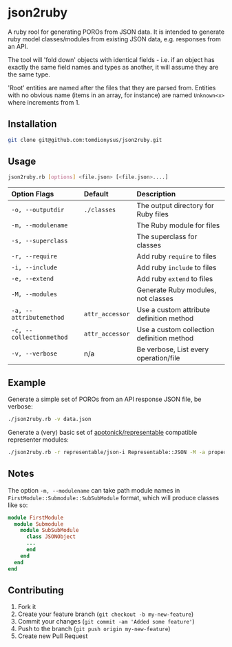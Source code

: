 # json2ruby

A ruby rool for generating POROs from JSON data. It is intended to generate ruby model classes/modules from existing JSON data, e.g. responses from an API.

The tool will 'fold down' objects with identical fields - i.e. if an object has exactly the same field names and types as another, it will assume they are the same type.

'Root' entities are named after the files that they are parsed from. Entities with no obvious name (items in an array, for instance) are named `Unknown<x>` where <x> increments from 1. 

## Installation

```bash
git clone git@github.com:tomdionysus/json2ruby.git
```

## Usage

```bash
json2ruby.rb [options] <file.json> [<file.json>....]
```

| Option Flags             | Default          | Description                                |
|:-------------------------|:----------------|:--------------------------------------------|
| `-o, --outputdir`        | `./classes`      | The output directory for Ruby files        |
| `-m, --modulename`       |                  | The Ruby module for files                  |
| `-s, --superclass`       |                  | The superclass for classes                 |
| `-r, --require`          |                  | Add ruby `require` to files                |
| `-i, --include`          |                  | Add ruby `include` to files                |
| `-e, --extend`           |                  | Add ruby `extend` to files                 |
| `-M, --modules`          |                  | Generate Ruby modules, not classes         |
| `-a, --attributemethod`  | `attr_accessor`  | Use a custom attribute definition method   |
| `-c, --collectionmethod` | `attr_accessor`  | Use a custom collection definition method  |
| `-v, --verbose`          | n/a              | Be verbose, List every operation/file      |

## Example

Generate a simple set of POROs from an API response JSON file, be verbose:

```bash
./json2ruby.rb -v data.json
```

Generate a (very) basic set of [apotonick/representable](https://github.com/apotonick/representable) compatible representer modules:

```bash
./json2ruby.rb -r representable/json-i Representable::JSON -M -a property -c collection data.json 
```

## Notes

The option `-m, --modulename` can take path module names in `FirstModule::Submodule::SubSubModule` format, which will produce classes like so:

```ruby
module FirstModule
  module Submodule
    module SubSubModule
      class JSONObject
      ...
      end
    end
  end
end
```

## Contributing

1. Fork it
2. Create your feature branch (`git checkout -b my-new-feature`)
3. Commit your changes (`git commit -am 'Added some feature'`)
4. Push to the branch (`git push origin my-new-feature`)
5. Create new Pull Request
